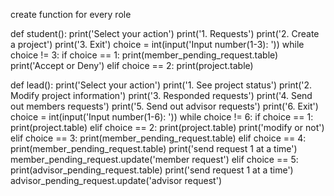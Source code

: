 create function for every role

def student():
    print('Select your action')
    print('1. Requests')
    print('2. Create a project')
    print('3. Exit')
    choice = int(input('Input number(1-3): '))
    while choice != 3:
        if choice == 1:
            print(member_pending_request.table)
            print('Accept or Deny')
        elif choice == 2:
            print(project.table)


def lead():
    print('Select your action')
    print('1. See project status')
    print('2. Modify project information')
    print('3. Responded requests')
    print('4. Send out members requests')
    print('5. Send out advisor requests')
    print('6. Exit')
    choice = int(input('Input number(1-6): '))
    while choice != 6:
        if choice == 1:
            print(project.table)
        elif choice == 2:
            print(project.table)
            print('modify or not')
        elif choice == 3:
            print(member_pending_request.table)
        elif choice == 4:
            print(member_pending_request.table)
            print('send request 1 at a time')
            member_pending_request.update('member request')
        elif choice == 5:
            print(advisor_pending_request.table)
            print('send request 1 at a time')
            advisor_pending_request.update('advisor request')